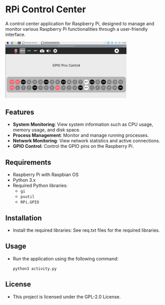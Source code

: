 # RPi Control Center

A control center application for Raspberry Pi, designed to manage and monitor various Raspberry Pi functionalities through a user-friendly interface.

<img src="screenshots/en/img.png" width="75%" title="rpicc Activity">

## Features
- **System Monitoring**: View system information such as CPU usage, memory usage, and disk space.
- **Process Management**: Monitor and manage running processes.
- **Network Monitoring**: View network statistics and active connections.
- **GPIO Control**: Control the GPIO pins on the Raspberry Pi.

## Requirements
- Raspberry Pi with Raspbian OS
- Python 3.x
- Required Python libraries:
  - `gi`
  - `psutil`
  - `RPi.GPIO`

## Installation
- Install the required libraries: See req.txt files for the required libraries.

## Usage
- Run the application using the following command:
  ```
  python3 activity.py
  ```
## License

- This project is licensed under the GPL-2.0 License.